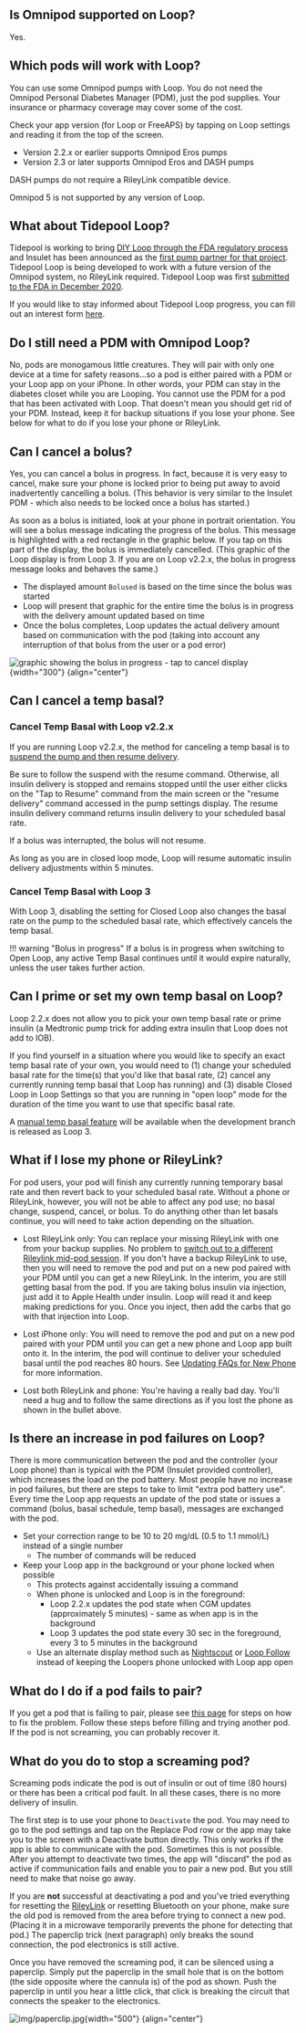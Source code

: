 ## Is Omnipod supported on Loop?

Yes.

## Which pods will work with Loop?

You can use some Omnipod pumps with Loop. You do not need the Omnipod Personal Diabetes Manager (PDM), just the pod supplies. Your insurance or pharmacy coverage may cover some of the cost.

Check your app version (for Loop or FreeAPS) by tapping on Loop settings and reading it from the top of the screen.

* Version 2.2.x or earlier supports Omnipod Eros pumps
* Version 2.3 or later supports Omnipod Eros and DASH pumps

DASH pumps do not require a RileyLink compatible device.

Omnipod 5 is not supported by any version of Loop.

## What about Tidepool Loop?

Tidepool is working to bring [DIY Loop through the FDA regulatory process](https://tidepool.org/blog/tidepool-delivering-loop) and Insulet has been announced as the [first pump partner for that project](https://diatribe.org/omnipod-first-insulin-pump-partner-tidepool-loop). Tidepool Loop is being developed to work with a future version of the Omnipod system, no RileyLink required. Tidepool Loop was first [submitted to the FDA in December 2020](https://www.tidepool.org/blog/99-years-closer-about-our-fda-submission-of-tidepool-loop). 

If you would like to stay informed about Tidepool Loop progress, you can fill out an interest form [here](https://www.tidepool.org/loop-interest-form).

## Do I still need a PDM with Omnipod Loop?

No, pods are monogamous little creatures. They will pair with only one device at a time for safety reasons...so a pod is either paired with a PDM or your Loop app on your iPhone. In other words, your PDM can stay in the diabetes closet while you are Looping. You cannot use the PDM for a pod that has been activated with Loop. That doesn't mean you should get rid of your PDM. Instead, keep it for backup situations if you lose your phone. See below for what to do if you lose your phone or RileyLink.

## Can I cancel a bolus?

Yes, you can cancel a bolus in progress. In fact, because it is very easy to cancel, make sure your phone is locked prior to being put away to avoid inadvertently cancelling a bolus. (This behavior is very similar to the Insulet PDM - which also needs to be locked once a bolus has started.)

As soon as a bolus is initiated, look at your phone in portrait orientation.  You will see a bolus message indicating the progress of the bolus. This message is highlighted with a red rectangle in the graphic below. If you tap on this part of the display, the bolus is immediately cancelled.  (This graphic of the Loop display is from Loop 3.  If you are on Loop v2.2.x, the bolus in progress message looks and behaves the same.)

* The displayed amount `Bolused` is based on the time since the bolus was started
* Loop will present that graphic for the entire time the bolus is in progress with the delivery amount updated based on time
* Once the bolus completes, Loop updates the actual delivery amount based on communication with the pod (taking into account any interruption of that bolus from the user or a pod error)

![graphic showing the bolus in progress - tap to cancel display](img/cancel-bolus.svg){width="300"}
{align="center"}


## Can I cancel a temp basal?

### Cancel Temp Basal with Loop v2.2.x

If you are running Loop v2.2.x, the method for canceling a temp basal is to [suspend the pump and then resume delivery](../operation/loop-settings/pump-commands.md#suspend-delivery).

Be sure to follow the suspend with the resume command. Otherwise, all insulin delivery is stopped and remains stopped until the user either clicks on the "Tap to Resume" command from the main screen or the "resume delivery" command accessed in the pump settings display. The resume insulin delivery command returns insulin delivery to your scheduled basal rate. 

If a bolus was interrupted, the bolus will not resume.

As long as you are in closed loop mode, Loop will resume automatic insulin delivery adjustments within 5 minutes.

### Cancel Temp Basal with Loop 3

With Loop 3, disabling the setting for Closed Loop also changes the basal rate on the pump to the scheduled basal rate, which effectively cancels the temp basal.

!!! warning "Bolus in progress"
    If a bolus is in progress when switching to Open Loop, any active Temp Basal continues until it would expire naturally, unless the user takes further action.

## Can I prime or set my own temp basal on Loop?

Loop 2.2.x does not allow you to pick your own temp basal rate or prime insulin (a Medtronic pump trick for adding extra insulin that Loop does not add to IOB).

If you find yourself in a situation where you would like to specify an exact temp basal rate of your own, you would need to (1) change your scheduled basal rate for the time(s) that you'd like that basal rate, (2) cancel any currently running temp basal that Loop has running) and (3) disable Closed Loop in Loop Settings so that you are running in "open loop" mode for the duration of the time you want to use that specific basal rate.

A [manual temp basal feature](../loop-3/omnipod.md#manual-temp-basal) will be available when the development branch is released as Loop 3.

## What if I lose my phone or RileyLink?

For pod users, your pod will finish any currently running temporary basal rate and then revert back to your scheduled basal rate. Without a phone or RileyLink, however, you will not be able to affect any pod use; no basal change, suspend, cancel, or bolus. To do anything other than let basals continue, you will need to take action depending on the situation.

* Lost RileyLink only: You can replace your missing RileyLink with one from your backup supplies. No problem to [switch out to a different Rileylink mid-pod session](rileylink-faqs.md#adding-or-changing-rileylink). If you don't have a backup RileyLink to use, then you will need to remove the pod and put on a new pod paired with your PDM until you can get a new RileyLink. In the interim, you are still getting basal from the pod. If you are taking bolus insulin via injection, just add it to Apple Health under insulin. Loop will read it and keep making predictions for you. Once you inject, then add the carbs that go with that injection into Loop.

* Lost iPhone only: You will need to remove the pod and put on a new pod paired with your PDM until you can get a new phone and Loop app built onto it. In the interim, the pod will continue to deliver your scheduled basal until the pod reaches 80 hours. See [Updating FAQs for New Phone](update-faqs.md#what-if-im-changing-phones) for more information.

* Lost both RileyLink and phone: You're having a really bad day. You'll need a hug and to follow the same directions as if you lost the phone as shown in the bullet above.

## Is there an increase in pod failures on Loop?

There is more communication between the pod and the controller (your Loop phone) than is typical with the PDM (Insulet provided controller), which increases the load on the pod battery. Most people have no increase in pod failures, but there are steps to take to limit "extra pod battery use". Every time the Loop app requests an update of the pod state or issues a command (bolus, basal schedule, temp basal), messages are exchanged with the pod.

* Set your correction range to be 10 to 20 mg/dL (0.5 to 1.1 mmol/L) instead of a single number
    * The number of commands will be reduced
* Keep your Loop app in the background or your phone locked when possible
    * This protects against accidentally issuing a command
    * When phone is unlocked and Loop is in the foreground:
        * Loop 2.2.x updates the pod state when CGM updates (approximately 5 minutes) - same as when app is in the background
        * Loop 3 updates the pod state every 30 sec in the foreground, every 3 to 5 minutes in the background
    * Use an alternate display method such as [Nightscout](../nightscout/overview.md) or [Loop Follow](../nightscout/ns_crossref.md#loop-follow) instead of keeping the Loopers phone unlocked with Loop app open

## What do I do if a pod fails to pair?

If you get a pod that is failing to pair, please see [this page](../troubleshooting/pod-pairing.md) for steps on how to fix the problem. Follow these steps before filling and trying another pod. If the pod is not screaming, you can probably recover it.

## What do you do to stop a screaming pod?

Screaming pods indicate the pod is out of insulin or out of time (80 hours) or there has been a critical pod fault.  In all these cases, there is no more delivery of insulin.

The first step is to use your phone to `Deactivate` the pod. You may need to go to the pod settings and tap on the Replace Pod row or the app may take you to the screen with a Deactivate button directly. This only works if the app is able to communicate with the pod.  Sometimes this is not possible. After you attempt to deactivate two times, the app will "discard" the pod as active if communication fails and enable you to pair a new pod. But you still need to make that noise go away.

If you are **not** successful at deactivating a pod and you've tried everything for resetting the [RileyLink](../troubleshooting/yellow-red-loop.md#rileylink-compatible-device) or resetting Bluetooth on your phone, make sure the old pod is removed from the area before trying to connect a new pod. (Placing it in a microwave temporarily prevents the phone for detecting that pod.) The paperclip trick (next paragraph) only breaks the sound connection, the pod electronics is still active.

Once you have removed the screaming pod, it can be silenced using a paperclip. Simply put the paperclip in the small hole that is on the bottom (the side opposite where the cannula is) of the pod as shown. Push the paperclip in until you hear a little click, that click is breaking the circuit that connects the speaker to the electronics.

![img/paperclip.jpg](img/paperclip.jpg){width="500"}
{align="center"}
